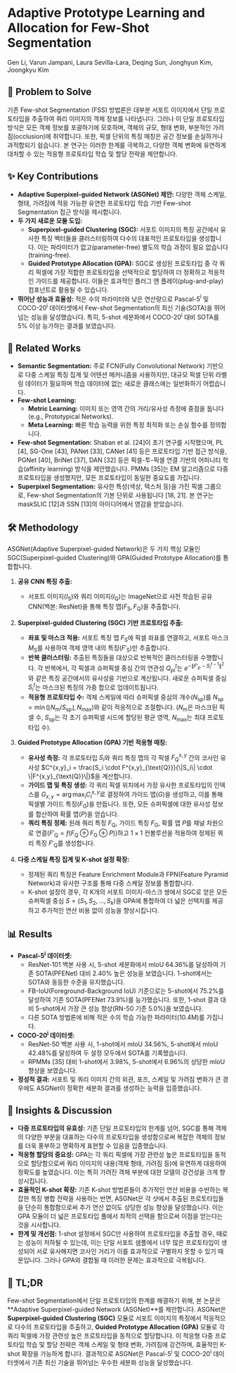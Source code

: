 # Adaptive Prototype Learning and Allocation for Few-Shot Segmentation

Gen Li, Varun Jampani, Laura Sevilla-Lara, Deqing Sun, Jonghyun Kim, Joongkyu Kim

## 🧩 Problem to Solve

기존 Few-shot Segmentation (FSS) 방법론은 대부분 서포트 이미지에서 단일 프로토타입을 추출하여 쿼리 이미지의 객체 정보를 나타냅니다. 그러나 이 단일 프로토타입 방식은 모든 객체 정보를 포괄하기에 모호하며, 객체의 규모, 형태 변화, 부분적인 가려짐(occlusion)에 취약합니다. 또한, 픽셀 단위의 특징 매칭은 공간 정보를 손실하거나 과적합되기 쉽습니다. 본 연구는 이러한 한계를 극복하고, 다양한 객체 변화에 유연하게 대처할 수 있는 적응형 프로토타입 학습 및 할당 전략을 제안합니다.

## ✨ Key Contributions

* **Adaptive Superpixel-guided Network (ASGNet) 제안:** 다양한 객체 스케일, 형태, 가려짐에 적응 가능한 유연한 프로토타입 학습 기반 Few-shot Segmentation 접근 방식을 제시합니다.
* **두 가지 새로운 모듈 도입:**
  * **Superpixel-guided Clustering (SGC):** 서포트 이미지의 특징 공간에서 유사한 특징 벡터들을 클러스터링하여 다수의 대표적인 프로토타입을 생성합니다. 이는 파라미터가 없고(parameter-free) 별도의 학습 과정이 필요 없습니다(training-free).
  * **Guided Prototype Allocation (GPA):** SGC로 생성된 프로토타입 중 각 쿼리 픽셀에 가장 적합한 프로토타입을 선택적으로 할당하여 더 정확하고 적응적인 가이드를 제공합니다. 이들은 효과적인 플러그 앤 플레이(plug-and-play) 컴포넌트로 활용될 수 있습니다.
* **뛰어난 성능과 효율성:** 적은 수의 파라미터와 낮은 연산량으로 Pascal-5$^{\text{i}}$ 및 COCO-20$^{\text{i}}$ 데이터셋에서 Few-shot Segmentation의 최신 기술(SOTA)을 뛰어넘는 성능을 달성했습니다. 특히, 5-shot 세분화에서 COCO-20$^{\text{i}}$ 대비 SOTA를 5% 이상 능가하는 결과를 보였습니다.

## 📎 Related Works

* **Semantic Segmentation:** 주로 FCN(Fully Convolutional Network) 기반으로 다중 스케일 특징 집계 및 어텐션 메커니즘을 사용하지만, 대규모 픽셀 단위 라벨링 데이터가 필요하며 학습 데이터에 없는 새로운 클래스에는 일반화하기 어렵습니다.
* **Few-shot Learning:**
  * **Metric Learning:** 이미지 또는 영역 간의 거리/유사성 측정에 중점을 둡니다 (e.g., Prototypical Networks).
  * **Meta Learning:** 빠른 학습 능력을 위한 특정 최적화 또는 손실 함수를 정의합니다.
* **Few-shot Segmentation:** Shaban et al. [24]이 초기 연구를 시작했으며, PL [4], SG-One [43], PANet [33], CANet [41] 등은 프로토타입 기반 접근 방식을, PGNet [40], BriNet [37], DAN [32] 등은 픽셀-투-픽셀 연결 기반의 어피니티 학습(affinity learning) 방식을 제안했습니다. PMMs [35]는 EM 알고리즘으로 다중 프로토타입을 생성했지만, 모든 프로토타입이 동일한 중요도를 가집니다.
* **Superpixel Segmentation:** 유사한 특성(색상, 텍스처 등)을 가진 픽셀 그룹으로, Few-shot Segmentation의 기본 단위로 사용됩니다 [18, 21]. 본 연구는 maskSLIC [12]과 SSN [13]의 아이디어에서 영감을 받았습니다.

## 🛠️ Methodology

ASGNet(Adaptive Superpixel-guided Network)은 두 가지 핵심 모듈인 SGC(Superpixel-guided Clustering)와 GPA(Guided Prototype Allocation)를 통합합니다.

1. **공유 CNN 특징 추출:**
    * 서포트 이미지($I_{\text{S}}$)와 쿼리 이미지($I_{\text{Q}}$)는 ImageNet으로 사전 학습된 공유 CNN(백본: ResNet)을 통해 특징 맵($F_{\text{S}}, F_{\text{Q}}$)을 추출합니다.

2. **Superpixel-guided Clustering (SGC) 기반 프로토타입 추출:**
    * **좌표 및 마스크 적용:** 서포트 특징 맵 $F_{\text{S}}$에 픽셀 좌표를 연결하고, 서포트 마스크 $M_{\text{S}}$를 사용하여 객체 영역 내의 특징($F'_{\text{S}}$)만 추출합니다.
    * **반복 클러스터링:** 추출된 특징들을 대상으로 반복적인 클러스터링을 수행합니다. 각 반복에서, 각 픽셀과 슈퍼픽셀 중심 간의 연관성 $Q^t_{pi}$는 $e^{-\|F'_p - S^{t-1}_i\|^2}$와 같은 특징 공간에서의 유사성을 기반으로 계산됩니다. 새로운 슈퍼픽셀 중심 $S^t_i$는 마스크된 특징의 가중 합으로 업데이트됩니다.
    * **적응형 프로토타입 수:** 객체 스케일에 따라 슈퍼픽셀 중심의 개수($N_{\text{sp}}$)를 $N_{\text{sp}} = \min(\lfloor N_{\text{m}}/S_{\text{sp}} \rfloor, N_{\text{max}})$와 같이 적응적으로 조절합니다. ($N_{\text{m}}$은 마스크된 픽셀 수, $S_{\text{sp}}$는 각 초기 슈퍼픽셀 시드에 할당된 평균 영역, $N_{\text{max}}$는 최대 프로토타입 수).

3. **Guided Prototype Allocation (GPA) 기반 적응형 매칭:**
    * **유사성 측정:** 각 프로토타입 $S_i$와 쿼리 특징 맵의 각 픽셀 $F^{x,y}_{\text{Q}}$ 간의 코사인 유사성 $C^{x,y}_i = \frac{S_i \cdot F^{x,y}_{\text{Q}}}{\|S_i\| \cdot \|F^{x,y}_{\text{Q}}\|}$을 계산합니다.
    * **가이드 맵 및 특징 생성:** 각 쿼리 픽셀 위치에서 가장 유사한 프로토타입의 인덱스를 $G_{x,y} = \arg \max_i C^{x,y}_i$로 결정하여 가이드 맵($G$)을 생성하고, 이를 통해 픽셀별 가이드 특징($F_{\text{G}}$)을 만듭니다. 또한, 모든 슈퍼픽셀에 대한 유사성 정보를 합산하여 확률 맵($P$)을 얻습니다.
    * **쿼리 특징 정제:** 원래 쿼리 특징 $F_{\text{Q}}$, 가이드 특징 $F_{\text{G}}$, 확률 맵 $P$를 채널 차원으로 연결($F'_{\text{Q}} = f(F_{\text{Q}} \oplus F_{\text{G}} \oplus P)$)하고 $1 \times 1$ 컨볼루션을 적용하여 정제된 쿼리 특징 $F'_{\text{Q}}$를 생성합니다.

4. **다중 스케일 특징 집계 및 K-shot 설정 확장:**
    * 정제된 쿼리 특징은 Feature Enrichment Module과 FPN(Feature Pyramid Network)과 유사한 구조를 통해 다중 스케일 정보를 통합합니다.
    * K-shot 설정의 경우, 각 K개의 서포트 이미지-마스크 쌍에서 SGC로 얻은 모든 슈퍼픽셀 중심 $S = (S_1, S_2, \dots, S_k)$을 GPA에 통합하여 더 넓은 선택지를 제공하고 추가적인 연산 비용 없이 성능을 향상시킵니다.

## 📊 Results

* **Pascal-5$^{\text{i}}$ 데이터셋:**
  * ResNet-101 백본 사용 시, 5-shot 세분화에서 mIoU 64.36%를 달성하여 기존 SOTA(PFENet) 대비 2.40% 높은 성능을 보였습니다. 1-shot에서는 SOTA와 동등한 수준을 유지했습니다.
  * FB-IoU(Foreground-Background IoU) 기준으로는 5-shot에서 75.2%를 달성하여 기존 SOTA(PFENet 73.9%)를 능가했습니다. 또한, 1-shot 결과 대비 5-shot에서 가장 큰 성능 향상(RN-50 기준 5.0%)을 보였습니다.
  * 다른 SOTA 방법론에 비해 적은 수의 학습 가능한 파라미터(10.4M)를 가집니다.
* **COCO-20$^{\text{i}}$ 데이터셋:**
  * ResNet-50 백본 사용 시, 1-shot에서 mIoU 34.56%, 5-shot에서 mIoU 42.48%를 달성하여 두 설정 모두에서 SOTA를 기록했습니다.
  * RPMMs [35] 대비 1-shot에서 3.98%, 5-shot에서 6.96%의 상당한 mIoU 향상을 보였습니다.
* **정성적 결과:** 서포트 및 쿼리 이미지 간의 외관, 포즈, 스케일 및 가려짐 변화가 큰 경우에도 ASGNet이 정확한 세분화 결과를 생성하는 능력을 입증했습니다.

## 🧠 Insights & Discussion

* **다중 프로토타입의 유효성:** 기존 단일 프로토타입의 한계를 넘어, SGC를 통해 객체의 다양한 부분을 대표하는 다수의 프로토타입을 생성함으로써 복잡한 객체의 정보를 더욱 풍부하고 명확하게 표현할 수 있음을 입증했습니다.
* **적응형 할당의 중요성:** GPA는 각 쿼리 픽셀에 가장 관련성 높은 프로토타입을 동적으로 할당함으로써 쿼리 이미지의 내용(객체 형태, 가려짐 등)에 유연하게 대응하여 정확도를 높였습니다. 이는 특히 가려진 객체 부분에 대한 모델의 강건성을 크게 향상시킵니다.
* **효율적인 K-shot 확장:** 기존 K-shot 방법론들이 추가적인 연산 비용을 수반하는 복잡한 특징 병합 전략을 사용하는 반면, ASGNet은 각 샷에서 추출된 프로토타입들을 단순히 통합함으로써 추가 연산 없이도 상당한 성능 향상을 달성했습니다. 이는 GPA 모듈이 더 넓은 프로토타입 풀에서 최적의 선택을 함으로써 이점을 얻는다는 것을 시사합니다.
* **한계 및 개선점:** 1-shot 설정에서 SGC만 사용하여 프로토타입을 추출할 경우, 때로는 성능이 저하될 수 있는데, 이는 단일 서포트 샘플에서 너무 많은 프로토타입이 생성되어 서로 유사해지면 코사인 거리가 이를 효과적으로 구별하지 못할 수 있기 때문입니다. 그러나 GPA와 결합될 때 이러한 문제는 효과적으로 극복됩니다.

## 📌 TL;DR

Few-shot Segmentation에서 단일 프로토타입의 한계를 해결하기 위해, 본 논문은 **Adaptive Superpixel-guided Network (ASGNet)**를 제안합니다. ASGNet은 **Superpixel-guided Clustering (SGC)** 모듈로 서포트 이미지의 특징에서 적응적으로 다수의 프로토타입을 추출하고, **Guided Prototype Allocation (GPA)** 모듈로 각 쿼리 픽셀에 가장 관련성 높은 프로토타입을 동적으로 할당합니다. 이 적응형 다중 프로토타입 학습 및 할당 전략은 객체 스케일 및 형태 변화, 가려짐에 강건하며, 효율적인 K-shot 확장을 가능하게 합니다. 결과적으로 ASGNet은 Pascal-5$^{\text{i}}$ 및 COCO-20$^{\text{i}}$ 데이터셋에서 기존 최신 기술을 뛰어넘는 우수한 세분화 성능을 달성했습니다.
